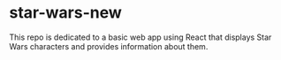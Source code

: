 # star-wars-new
This repo is dedicated to a basic web app using React that displays Star Wars characters and provides information about them. 
